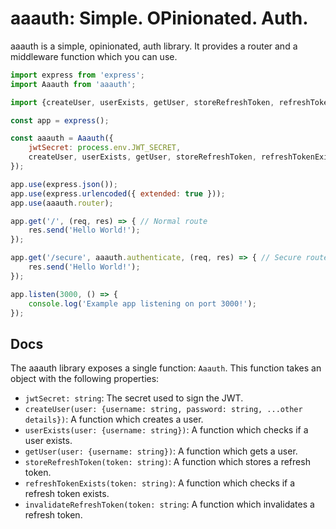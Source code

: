 # aaauth: Simple. OPinionated. Auth.
 
aaauth is a simple, opinionated, auth library. It provides a router and a middleware function which you can use.

```js
import express from 'express';
import Aaauth from 'aaauth';

import {createUser, userExists, getUser, storeRefreshToken, refreshTokenExists, invalidateRefreshToken} from './db.js';

const app = express();

const aaauth = Aaauth({
	jwtSecret: process.env.JWT_SECRET,
	createUser, userExists, getUser, storeRefreshToken, refreshTokenExists, invalidateRefreshToken
});

app.use(express.json());
app.use(express.urlencoded({ extended: true }));
app.use(aaauth.router);

app.get('/', (req, res) => { // Normal route
	res.send('Hello World!');
});

app.get('/secure', aaauth.authenticate, (req, res) => { // Secure route: needs access token
	res.send('Hello World!');
});

app.listen(3000, () => {
	console.log('Example app listening on port 3000!');
});
```

## Docs

The aaauth library exposes a single function: `Aaauth`. This function takes an object with the following properties:

 * `jwtSecret: string`: The secret used to sign the JWT.
 * `createUser(user: {username: string, password: string, ...other details})`: A function which creates a user.
 * `userExists(user: {username: string})`: A function which checks if a user exists.
 * `getUser(user: {username: string})`: A function which gets a user.
 * `storeRefreshToken(token: string)`: A function which stores a refresh token.
 * `refreshTokenExists(token: string)`: A function which checks if a refresh token exists.
 * `invalidateRefreshToken(token: string`: A function which invalidates a refresh token.
